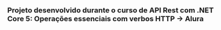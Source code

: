 ### Projeto desenvolvido durante o curso de API Rest com .NET Core 5: Operações essenciais com verbos HTTP -> Alura
